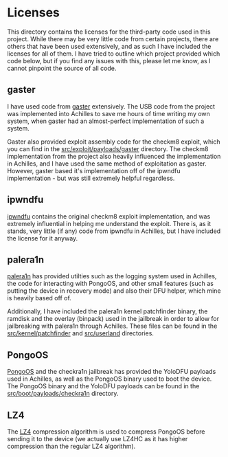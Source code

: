 # Licenses

This directory contains the licenses for the third-party code used in this project. While there may be very little code from certain projects, there are others that have been used extensively, and as such I have included the licenses for all of them. I have tried to outline which project provided which code below, but if you find any issues with this, please let me know, as I cannot pinpoint the source of all code.

## gaster
I have used code from [gaster](https://github.com/0x7FF/gaster) extensively. The USB code from the project was implemented into Achilles to save me hours of time writing my own system, when gaster had an almost-perfect implementation of such a system.

Gaster also provided exploit assembly code for the checkm8 exploit, which you can find in the [src/exploit/payloads/gaster](../../src/exploit/payloads/gaster) directory. The checkm8 implementation from the project also heavily influenced the implementation in Achilles, and I have used the same method of exploitation as gaster. However, gaster based it's implementation off of the ipwndfu implementation - but was still extremely helpful regardless.

## ipwndfu
[ipwndfu](https://github.com/axi0mX/ipwndfu) contains the original checkm8 exploit implementation, and was extremely influential in helping me understand the exploit. There is, as it stands, very little (if any) code from ipwndfu in Achilles, but I have included the license for it anyway.

## palera1n
[palera1n](https://github.com/palera1n/palera1n) has provided utilties such as the logging system used in Achilles, the code for interacting with PongoOS, and other small features (such as putting the device in recovery mode) and also their DFU helper, which mine is heavily based off of.

Additionally, I have included the palera1n kernel patchfinder binary, the ramdisk and the overlay (binpack) used in the jailbreak in order to allow for jailbreaking with palera1n through Achilles. These files can be found in the [src/kernel/patchfinder](../../src/kernel/patchfinder/) and [src/userland](../../src/userland/)  directories.

## PongoOS
[PongoOS](https://github.com/checkra1n/PongoOS) and the checkra1n jailbreak has provided the YoloDFU payloads used in Achilles, as well as the PongoOS binary used to boot the device. The PongoOS binary and the YoloDFU payloads can be found in the [src/boot/payloads/checkra1n](../../src/boot/payloads/checkra1n) directory.

## LZ4
The [LZ4](https://github.com/lz4/lz4) compression algorithm is used to compress PongoOS before sending it to the device (we actually use LZ4HC as it has higher compression than the regular LZ4 algorithm).